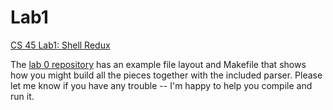 # Lab1
[CS 45 Lab1: Shell Redux](https://www.cs.swarthmore.edu/~kwebb/cs45/s20/labs/lab1.html)

The [lab 0 repository](https://github.swarthmore.edu/CS45-s20/Lab0) has an
example file layout and Makefile that shows how you might build all the pieces
together with the included parser.  Please let me know if you have any trouble
-- I'm happy to help you compile and run it.
